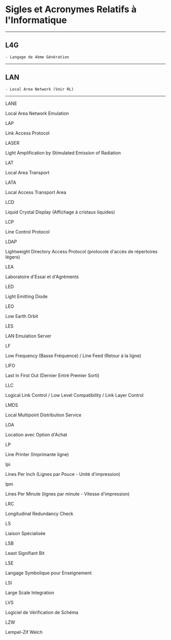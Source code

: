 # **Sigles et Acronymes Relatifs à l'Informatique**

---
## **L4G**

    - Langage de 4ème Génération
---
## **LAN**

    - Local Area Network (Voir RL)
---
LANE

Local Area Network Emulation

LAP

Link Access Protocol

LASER

Light Amplification by Stimulated Emission of Radiation

LAT

Local Area Transport

LATA

Local Access Transport Area

LCD

Liquid Crystal Display (Affichage à cristaux liquides)

LCP

Line Control Protocol

LDAP

Lightweight Directory Access Protocol (protocole d'accès de répertoires légers)

LEA

Laboratoire d'Essai et d'Agréments

LED

Light Emitting Diode

LEO

Low Earth Orbit

LES

LAN Emulation Server

LF

Low Frequency (Basse Fréquence) / Line Feed (Retour à la ligne)

LIFO

Last In First Out (Dernier Entré Premier Sorti)

LLC

Logical Link Control / Low Level Compatibility / Link Layer Control

LMDS

Local Multipoint Distribution Service

LOA

Location avec Option d'Achat

LP

Line Printer (Imprimante ligne)

lpi

Lines Per Inch (Lignes par Pouce - Unité d'impression)

lpm

Lines Per Minute (lignes par minute - Vitesse d'impression)

LRC

Longitudinal Redundancy Check

LS

Liaison Spécialisée

LSB

Least Signifiant Bit

LSE

Langage Symbolique pour Enseignement

LSI

Large Scale Integration

LVS

Logiciel de Vérification de Schéma

LZW

Lempel-Zif Welch